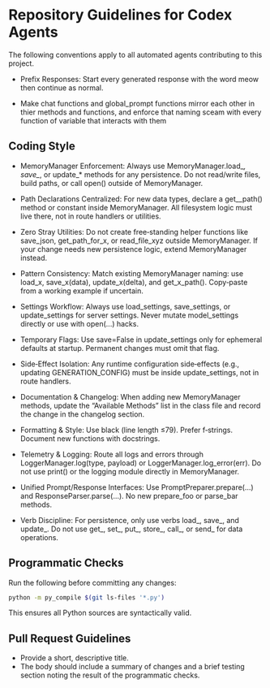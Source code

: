 # Repository Guidelines for Codex Agents

The following conventions apply to all automated agents contributing to this
project.

- Prefix Responses: Start every generated response with the word meow then continue as normal.

- Make chat functions and global_prompt functions mirror each other in thier methods and functions, and enforce that naming sceam with every function of variable that interacts with them

## Coding Style

- MemoryManager Enforcement: Always use MemoryManager.load_*, save_*, or update_* methods for any persistence. Do not read/write files, build paths, or call open() outside of MemoryManager.

- Path Declarations Centralized: For new data types, declare a get_<thing>_path() method or constant inside MemoryManager. All filesystem logic must live there, not in route handlers or utilities.

- Zero Stray Utilities: Do not create free‑standing helper functions like save_json, get_path_for_x, or read_file_xyz outside MemoryManager. If your change needs new persistence logic, extend MemoryManager instead.

- Pattern Consistency: Match existing MemoryManager naming: use load_x, save_x(data), update_x(delta), and get_x_path(). Copy‑paste from a working example if uncertain.

- Settings Workflow: Always use load_settings, save_settings, or update_settings for server settings. Never mutate model_settings directly or use with open(...) hacks.

- Temporary Flags: Use save=False in update_settings only for ephemeral defaults at startup. Permanent changes must omit that flag.

- Side‑Effect Isolation: Any runtime configuration side‑effects (e.g., updating GENERATION_CONFIG) must be inside update_settings, not in route handlers.

- Documentation & Changelog: When adding new MemoryManager methods, update the “Available Methods” list in the class file and record the change in the changelog section.

- Formatting & Style: Use black (line length ≤79). Prefer f‑strings. Document new functions with docstrings.

- Telemetry & Logging: Route all logs and errors through LoggerManager.log(type, payload) or LoggerManager.log_error(err). Do not use print() or the logging module directly in MemoryManager.

- Unified Prompt/Response Interfaces: Use PromptPreparer.prepare(...) and ResponseParser.parse(...). No new prepare_foo or parse_bar methods.

- Verb Discipline: For persistence, only use verbs load_, save_, and update_. Do not use get_, set_, put_, store_, call_, or send_ for data operations.

## Programmatic Checks

Run the following before committing any changes:

```bash
python -m py_compile $(git ls-files '*.py')
```

This ensures all Python sources are syntactically valid.

## Pull Request Guidelines

- Provide a short, descriptive title.
- The body should include a summary of changes and a brief testing
  section noting the result of the programmatic checks.

